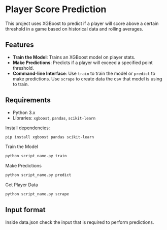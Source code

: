 # Player Score Prediction

This project uses XGBoost to predict if a player will score above a certain threshold in a game based on historical data and rolling averages.

## Features

- **Train the Model**: Trains an XGBoost model on player stats.
- **Make Predictions**: Predicts if a player will exceed a specified point threshold.
- **Command-line Interface**: Use `train` to train the model or `predict` to make predictions. Use `scrape` to create data the csv that model is using to train.

## Requirements

- Python 3.x
- Libraries: `xgboost`, `pandas`, `scikit-learn`

Install dependencies:

```bash
pip install xgboost pandas scikit-learn
```

Train the Model

```bash
python script_name.py train
```

Make Predictions

```bash
python script_name.py predict
```

Get Player Data

```bash
python script_name.py scrape
```

## Input format

Inside data.json check the input that is required to perform predictions.
